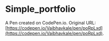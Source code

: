 # Simple_portfolio

A Pen created on CodePen.io. Original URL: [https://codepen.io/Vaibhavkale/pen/poRpLxd](https://codepen.io/Vaibhavkale/pen/poRpLxd).


